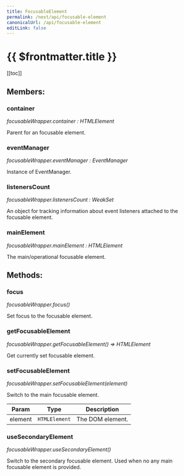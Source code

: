 ```yaml
---
title: FocusableElement
permalink: /next/api/focusable-element
canonicalUrl: /api/focusable-element
editLink: false
---
```


# {{ $frontmatter.title }}

[[toc]]
## Members:

### container

_focusableWrapper.container : HTMLElement_

Parent for an focusable element.



### eventManager

_focusableWrapper.eventManager : EventManager_

Instance of EventManager.



### listenersCount

_focusableWrapper.listenersCount : WeakSet_

An object for tracking information about event listeners attached to the focusable element.



### mainElement

_focusableWrapper.mainElement : HTMLElement_

The main/operational focusable element.


## Methods:

### focus

_focusableWrapper.focus()_

Set focus to the focusable element.



### getFocusableElement

_focusableWrapper.getFocusableElement() ⇒ HTMLElement_

Get currently set focusable element.



### setFocusableElement

_focusableWrapper.setFocusableElement(element)_

Switch to the main focusable element.


| Param | Type | Description |
| --- | --- | --- |
| element | `HTMLElement` | The DOM element. |



### useSecondaryElement

_focusableWrapper.useSecondaryElement()_

Switch to the secondary focusable element. Used when no any main focusable element is provided.



